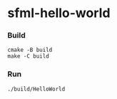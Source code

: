 # sfml-hello-world

### Build
```
cmake -B build
make -C build
```

### Run
```
./build/HelloWorld
```
